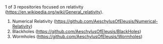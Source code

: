 1 of 3 repositories focused on relativity (https://en.wikipedia.org/wiki/General_relativity). 
  1. Numerical Relativity (https://github.com/AeschylusOfEleusis/Numerical-Relativity)
  2. Blackholes (https://github.com/AeschylusOfEleusis/BlackHoles)
  3. Wormholes (https://github.com/AeschylusOfEleusis/Wormholes)

